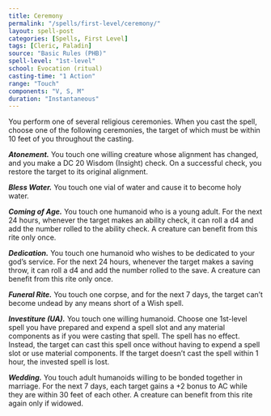 ```yaml
---
title: Ceremony
permalink: "/spells/first-level/ceremony/"
layout: spell-post
categories: [Spells, First Level]
tags: [Cleric, Paladin]
source: "Basic Rules (PHB)"
spell-level: "1st-level"
school: Evocation (ritual)
casting-time: "1 Action"
range: "Touch"
components: "V, S, M"
duration: "Instantaneous"
---
```


You perform one of several religious ceremonies. When you cast the spell, choose one of the following ceremonies, the target of which must be within 10 feet of you throughout the casting.

***Atonement.*** You touch one willing creature whose alignment has changed, and you make a DC 20 Wisdom (Insight) check. On a successful check, you restore the target to its original alignment.

***Bless Water.*** You touch one vial of water and cause it to become holy water.

***Coming of Age.*** You touch one humanoid who is a young adult. For the next 24 hours, whenever the target makes an ability check, it can roll a d4 and add the number rolled to the ability check. A creature can benefit from this rite only once.

***Dedication.*** You touch one humanoid who wishes to be dedicated to your god’s service. For the next 24 hours, whenever the target makes a saving throw, it can roll a d4 and add the number rolled to the save. A creature can benefit from this rite only once.

***Funeral Rite.*** You touch one corpse, and for the next 7 days, the target can’t become undead by any means short of a Wish spell.

***Investiture (UA).*** You touch one willing humanoid. Choose one 1st-level spell you have prepared and expend a spell slot and any material components as if you were casting that spell. The spell has no effect. Instead, the target can cast this spell once without having to expend a spell slot or use material components. If the target doesn’t cast the spell within 1 hour, the invested spell is lost.

***Wedding.*** You touch adult humanoids willing to be bonded together in marriage. For the next 7 days, each target gains a +2 bonus to AC while they are within 30 feet of each other. A creature can benefit from this rite again only if widowed.
